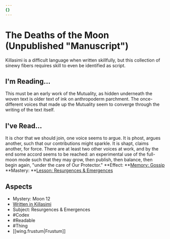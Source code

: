 ```yaml
---
{}
---
```

# The Deaths of the Moon (Unpublished "Manuscript")
Killasimi is a difficult language when written skillfully, but this collection of sinewy fibers requires skill to even be identified as script.
## I'm Reading...
This must be an early work of the Mutuality, as hidden underneath the woven text is older text of ink on anthropoderm parchment. The once-different voices that made up the Mutuality seem to converge through the writing of the text itself.
## I've Read...
It is chor that we should join, one voice seems to argue. It is phost, argues another, such that our contributions might sparkle. It is shapt, claims another, for force. There are at least two other voices at work, and by the end some accord seems to be reached: an experimental use of the full-moon mode such that they may grow, then publish, then balance, then begin again, "under the care of Our Protector."
**Effect: **[Memory: Gossip](https://uadaf.theevilroot.xyz/rowenarium/element/mem.gossip)
**Mastery: **[Lesson: Resurgences & Emergences](https://uadaf.theevilroot.xyz/rowenarium/element/x.resurgences.emergences)
## Aspects
- Mystery: Moon 12
- [Written in Killasimi](https://uadaf.theevilroot.xyz/rowenarium/element/w.killasimi)
- Subject: Resurgences & Emergences
- #Codex
- #Readable
- #Thing
- [[wing.frustum|Frustum]]